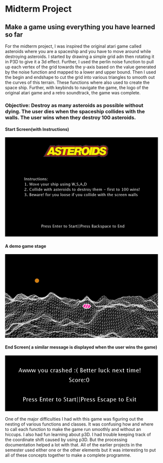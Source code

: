 # Midterm Project
## Make a game using everything you have learned so far


For the midterm project, I was inspired the original atari game called asteroids where you are a spaceship and you have to move around while destroying asteroids. I started by drawing a simple grid adn then rotating it in P3D to give it a 3d effect. Further, I used the perlin noise function to pull up each vertex of the grid towards the y-axis based on the value generated by the noise function and mapped to a lower and upper bound. Then I used the begin and endshape to cut the grid into various triangles to smooth out the curves of this terrain. These functions where also used to create the space ship. Further, with keybinds to navigate the game, the logo of the original atari game and a retro soundtrack, the game was complete.

### Objective: Destroy as many asteroids as possible without dying. The user dies when the spaceship collides with the walls. The user wins when they destroy 100 asteroids.

#### Start Screen(with Instructions)
![](startScreen.jpg)


#### A demo game stage
![](midGame.jpg)


#### End Screen( a similar message is displayed when the user wins the game)
![](endGame.jpg)

One of the major difficulties I had with this game was figuring out the nesting of various functions and classes. It was confusing how and where to call each function to make the game run smoothly and without an hiccups. I also had fun learning about p3D. I had trouble keeping track of the coordinate shift caused by using p3D. But the processing documentation helped a lot with that. All of the earlier projects in the semester used either one or the other elements but it was interesting to put all of these concepts together to make a complete programme. 
